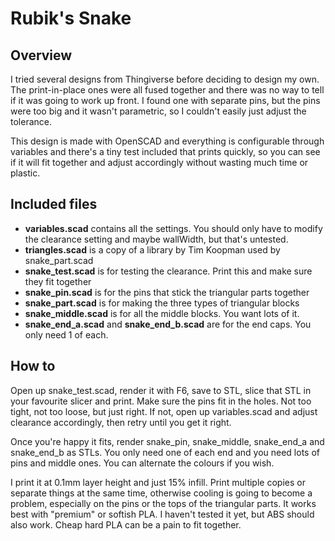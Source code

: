 Rubik's Snake
===

Overview
---

I tried several designs from Thingiverse before deciding to design my own. The
print-in-place ones were all fused together and there was no way to tell if it
was going to work up front. I found one with separate pins, but the pins were
too big and it wasn't parametric, so I couldn't easily just adjust the
tolerance.

This design is made with OpenSCAD and everything is configurable through
variables and there's a tiny test included that prints quickly, so you can see
if it will fit together and adjust accordingly without wasting much time or
plastic.

Included files
---

* **variables.scad** contains all the settings. You should only have to modify the clearance setting and maybe wallWidth, but that's untested.
* **triangles.scad** is a copy of a library by Tim Koopman used by snake_part.scad
* **snake_test.scad** is for testing the clearance. Print this and make sure they fit together
* **snake_pin.scad** is for the pins that stick the triangular parts together
* **snake_part.scad** is for making the three types of triangular blocks
* **snake_middle.scad** is for all the middle blocks. You want lots of it.
* **snake_end_a.scad** and **snake_end_b.scad** are for the end caps. You only need 1 of each.

How to
---

Open up snake_test.scad, render it with F6, save to STL, slice that STL in your
favourite slicer and print. Make sure the pins fit in the holes. Not too tight,
not too loose, but just right. If not, open up variables.scad and adjust
clearance accordingly, then retry until you get it right.

Once you're happy it fits, render snake_pin, snake_middle, snake_end_a and
snake_end_b as STLs. You only need one of each end and you need lots of pins
and middle ones. You can alternate the colours if you wish.

I print it at 0.1mm layer height and just 15% infill. Print multiple copies or
separate things at the same time, otherwise cooling is going to become a
problem, especially on the pins or the tops of the triangular parts. It works
best with "premium" or softish PLA. I haven't tested it yet, but ABS should
also work.  Cheap hard PLA can be a pain to fit together.
